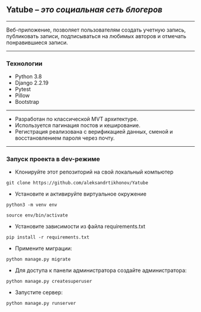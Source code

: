 ## Yatube – _это социальная сеть блогеров_
___

Веб-приложение, позволяет  пользователям  создать учетную запись, публиковать записи, подписываться на любимых авторов
и отмечать понравившиеся записи.
___
### Технологии

- Python 3.8
- Django 2.2.19 
- Pytest 
- Pillow 
- Bootstrap
___

- Разработан по классической MVT архитектуре.
- Используется пагинация постов и кеширование.
- Регистрация реализована с верификацией данных, сменой и восстановлением пароля через почту.
___

### Запуск проекта в dev-режиме

- Клонируйте этот репозиторий на свой локальный компьютер
  
```
git clone https://github.com/aleksandrtikhonov/Yatube
```
- Установите и активируйте виртуальное окружение
  
```
python3 -m venv env
```
```
source env/bin/activate
```
- Установите зависимости из файла requirements.txt
```
pip install -r requirements.txt
``` 

- Примените миграции:

```
python manage.py migrate
```
- Для доступа к панели администратора создайте администратора:
```
python manage.py createsuperuser
```
- Запустите сервер:
```
python manage.py runserver
```
